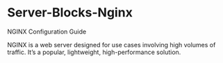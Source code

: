 # Server-Blocks-Nginx
NGINX Configuration Guide


NGINX is a web server designed for use cases involving high volumes of traffic. It’s a popular, lightweight, high-performance solution.